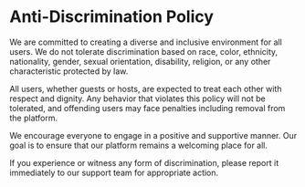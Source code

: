# Anti-Discrimination Policy

We are committed to creating a diverse and inclusive environment for all users. We do not tolerate discrimination based on race, color, ethnicity, nationality, gender, sexual orientation, disability, religion, or any other characteristic protected by law.

All users, whether guests or hosts, are expected to treat each other with respect and dignity. Any behavior that violates this policy will not be tolerated, and offending users may face penalties including removal from the platform.

We encourage everyone to engage in a positive and supportive manner. Our goal is to ensure that our platform remains a welcoming place for all.

If you experience or witness any form of discrimination, please report it immediately to our support team for appropriate action.
